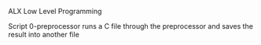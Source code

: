 ALX Low Level Programming

Script 0-preprocessor runs a C file through the preprocessor and saves the result into another file
